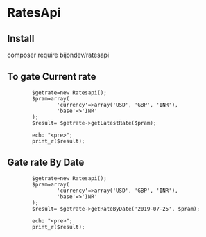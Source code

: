 # RatesApi

## Install
composer require bijondev/ratesapi


## To gate Current rate
```
        $getrate=new Ratesapi();
        $pram=array(
                'currency'=>array('USD', 'GBP', 'INR'),
                'base'=>'INR'
        );
        $result= $getrate->getLatestRate($pram);

        echo "<pre>";
        print_r($result);
```
## Gate rate By Date
```
        $getrate=new Ratesapi();
        $pram=array(
                'currency'=>array('USD', 'GBP', 'INR'),
                'base'=>'INR'
        );
        $result= $getrate->getRateByDate('2019-07-25', $pram);

        echo "<pre>";
        print_r($result);
```
